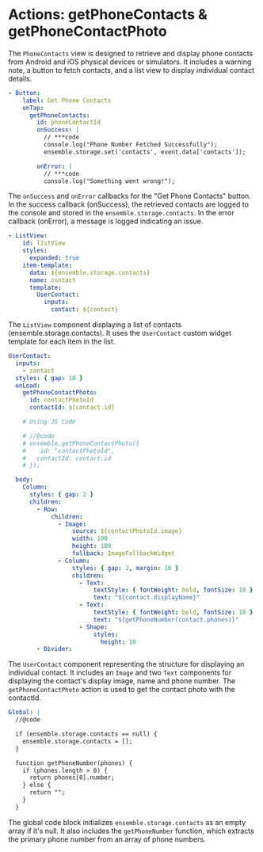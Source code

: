 # Actions: getPhoneContacts & getPhoneContactPhoto

The `PhoneContacts` view is designed to retrieve and display phone contacts from Android and iOS physical devices or simulators. It includes a warning note, a button to fetch contacts, and a list view to display individual contact details.

```yaml
- Button:
    label: Get Phone Contacts
    onTap:
      getPhoneContacts:
        id: phoneContactId
        onSuccess: |
          // ***code
          console.log("Phone Number Fetched Successfully");
          ensemble.storage.set('contacts', event.data['contacts']);

        onError: |
          // ***code
          console.log("Something went wrong!");
```
The `onSuccess` and `onError` callbacks for the "Get Phone Contacts" button. In the success callback (onSuccess), the retrieved contacts are logged to the console and stored in the `ensemble.storage.contacts`. In the error callback (onError), a message is logged indicating an issue.

```yaml
- ListView:
    id: listView
    styles:
      expanded: true
    item-template:
      data: ${ensemble.storage.contacts}
      name: contact
      template:
        UserContact:
          inputs:
            contact: ${contact}
```
The `ListView` component displaying a list of contacts (ensemble.storage.contacts). It uses the `UserContact` custom widget template for each item in the list.

```yaml
UserContact:
  inputs:
    - contact
  styles: { gap: 10 }
  onLoad:
    getPhoneContactPhoto:
      id: contactPhotoId
      contactId: ${contact.id}

    # Using JS Code

    # //@code
    # ensemble.getPhoneContactPhoto({
    #    id: "contactPhotoId",
    #   contactId: contact.id
    # });

  body:
    Column:
      styles: { gap: 2 }
      children:
        - Row:
            children:
              - Image:
                  source: ${contactPhotoId.image}
                  width: 100
                  height: 100
                  fallback: ImageFallbackWidget
              - Column:
                  styles: { gap: 2, margin: 10 }
                  children:
                    - Text:
                        textStyle: { fontWeight: bold, fontSize: 18 }
                        text: "${contact.displayName}"
                    - Text:
                        textStyle: { fontWeight: bold, fontSize: 18 }
                        text: "${getPhoneNumber(contact.phones)}"
                    - Shape:
                        styles:
                          height: 10
        - Divider:
```
The `UserContact` component representing the structure for displaying an individual contact. It includes an `Image` and two `Text` components for displaying the contact's display image, name and phone number. The `getPhoneContactPhoto` action is used to get the contact photo with the contactId.

```yaml
Global: |
  //@code

  if (ensemble.storage.contacts == null) {
    ensemble.storage.contacts = [];
  }

  function getPhoneNumber(phones) {
    if (phones.length > 0) {
      return phones[0].number;
    } else {
      return "";
    }
  }
```
The global code block initializes `ensemble.storage.contacts` as an empty array if it's null. It also includes the `getPhoneNumber` function, which extracts the primary phone number from an array of phone numbers.